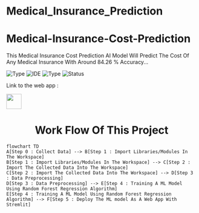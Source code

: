 # Medical_Insurance_Prediction
# Medical-Insurance-Cost-Prediction
This Medical Insurance Cost Prediction AI Model Will Predict The Cost Of Any Medical Insurance With Around 84.26 % Accuracy...

![Type](https://img.shields.io/badge/Machine-Learning-red.svg)
![IDE](https://img.shields.io/badge/IDE-JupyterNotebook-orange.svg)
![Type](https://img.shields.io/badge/Type-Supervised-yellow.svg)
![Status](https://img.shields.io/badge/Status-Completed-cherryred.svg)

Link to the web app : 

<a href="https://pb2204-medical-insurance-cost-prediction-main-e9x4iq.streamlit.app/">
    <img src="https://img.shields.io/badge/Medical%20Insurance%20Cost%20Prediction-0A0A0A?style=plastic&logo=HERE&logoColor=red" height=40></a>

<h1 align='center'> Work Flow Of This Project </h1>


```mermaid
flowchart TD
A[Step 0 : Collect Data] --> B[Step 1 : Import Libraries/Modules In The Workspace]
B[Step 1 : Import Libraries/Modules In The Workspace] --> C[Step 2 : Import The Collected Data Into The Workspace]
C[Step 2 : Import The Collected Data Into The Workspace] --> D[Step 3 : Data Preprocessing]
D[Step 3 : Data Preprocessing] --> E[Step 4 : Training A ML Model Using Random Forest Regression Algorithm]
E[Step 4 : Training A ML Model Using Random Forest Regression Algorithm] --> F[Step 5 : Deploy The ML model As A Web App With Stremlit]

```
